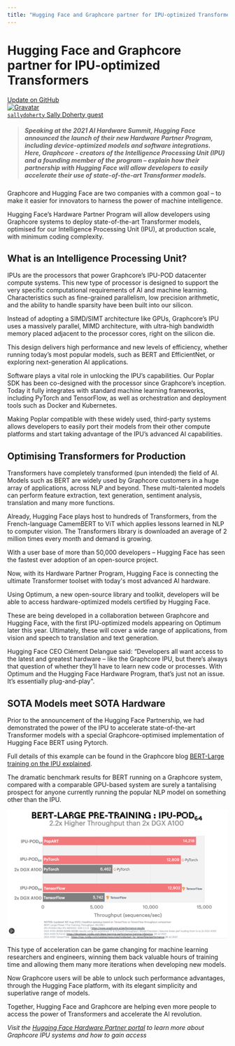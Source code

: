 ```yaml
---
title: "Hugging Face and Graphcore partner for IPU-optimized Transformers"
---
```


# Hugging Face and Graphcore partner for IPU-optimized Transformers

<div class="blog-metadata">
    <a target="_blank" class="btn no-underline text-sm mb-5 font-sans" href="https://github.com/huggingface/blog/blob/master/graphcore-ipu.md">
        Update on GitHub
    </a>
</div>

<div class="author-card">
    <a href="/sallydoherty">
        <img class="avatar avatar-user" src="https://aeiljuispo.cloudimg.io/v7/https://s3.amazonaws.com/moonup/production/uploads/1631552435426-613f70b0e5e451f0798c4fcd.jpeg?w=200&h=200&f=face" title="Gravatar">
        <div class="bfc">
            <code>sallydoherty</code>
            <span class="fullname">Sally Doherty</span>
            <span class="bg-gray-100 rounded px-1 text-gray-600 text-sm font-mono">guest</span>
        </div>
    </a>
</div>

> ##### Speaking at the 2021 AI Hardware Summit, Hugging Face announced the launch of their new Hardware Partner Program, including device-optimized models and software integrations. Here, Graphcore - creators of the Intelligence Processing Unit (IPU) and a founding member of the program – explain how their partnership with Hugging Face will allow developers to easily accelerate their use of state-of-the-art Transformer models.

Graphcore and Hugging Face are two companies with a common goal – to make it easier for innovators to harness the power of machine intelligence. 

Hugging Face’s Hardware Partner Program will allow developers using Graphcore systems to deploy state-of-the-art Transformer models, optimised for our Intelligence Processing Unit (IPU), at production scale, with minimum coding complexity.

## What is an Intelligence Processing Unit?

IPUs are the processors that power Graphcore’s IPU-POD datacenter compute systems. This new type of processor is designed to support the very specific computational requirements of AI and machine learning. Characteristics such as fine-grained parallelism, low precision arithmetic, and the ability to handle sparsity have been built into our silicon.

Instead of adopting a SIMD/SIMT architecture like GPUs, Graphcore’s IPU uses a massively parallel, MIMD architecture, with ultra-high bandwidth memory placed adjacent to the processor cores, right on the silicon die.

This design delivers high performance and new levels of efficiency, whether running today’s most popular models, such as BERT and EfficientNet, or exploring next-generation AI applications.

Software plays a vital role in unlocking the IPU’s capabilities. Our Poplar SDK has been co-designed with the processor since Graphcore’s inception. Today it fully integrates with standard machine learning frameworks, including PyTorch and TensorFlow, as well as orchestration and deployment tools such as Docker and Kubernetes.

Making Poplar compatible with these widely used, third-party systems allows developers to easily port their models from their other compute platforms and start taking advantage of the IPU’s advanced AI capabilities.

## Optimising Transformers for Production

Transformers have completely transformed (pun intended) the field of AI. Models such as BERT are widely used by Graphcore customers in a huge array of applications, across NLP and beyond. These multi-talented models can perform feature extraction, text generation, sentiment analysis, translation and many more functions.

Already, Hugging Face plays host to hundreds of Transformers, from the French-language CamemBERT to ViT which applies lessons learned in NLP to computer vision. The Transformers library is downloaded an average of 2 million times every month and demand is growing.

With a user base of more than 50,000 developers – Hugging Face has seen the fastest ever adoption of an open-source project.

Now, with its Hardware Partner Program, Hugging Face is connecting the ultimate Transformer toolset with today's most advanced AI hardware.

Using Optimum, a new open-source library and toolkit, developers will be able to access hardware-optimized models certified by Hugging Face.

These are being developed in a collaboration between Graphcore and Hugging Face, with the first IPU-optimized models appearing on Optimum later this year. Ultimately, these will cover a wide range of applications, from vision and speech to translation and text generation.

Hugging Face CEO Clément Delangue said: “Developers all want access to the latest and greatest hardware – like the Graphcore IPU, but there’s always that question of whether they’ll have to learn new code or processes. With Optimum and the Hugging Face Hardware Program, that’s just not an issue. It’s essentially plug-and-play".

## SOTA Models meet SOTA Hardware

Prior to the announcement of the Hugging Face Partnership, we had demonstrated the power of the IPU to accelerate state-of-the-art Transformer models with a special Graphcore-optimised implementation of Hugging Face BERT using Pytorch.

Full details of this example can be found in the Graphcore blog [BERT-Large training on the IPU explained](https://www.graphcore.ai/posts/bert-large-training-on-the-ipu-explained).

The dramatic benchmark results for BERT running on a Graphcore system, compared with a comparable GPU-based system are surely a tantalising prospect for anyone currently running the popular NLP model on something other than the IPU.

![assets/24_sahajBERT/roles_tasks.png](assets/26_graphcore-ipu/graphcore-ipu-bert-large.png)

This type of acceleration can be game changing for machine learning researchers and engineers, winning them back valuable hours of training time and allowing them many more iterations when developing new models.

Now Graphcore users will be able to unlock such performance advantages, through the Hugging Face platform, with its elegant simplicity and superlative range of models.

Together, Hugging Face and Graphcore are helping even more people to access the power of Transformers and accelerate the AI revolution.

*Visit the [Hugging Face Hardware Partner portal](https://huggingface.co/hardware) to learn more about Graphcore IPU systems and how to gain access*
